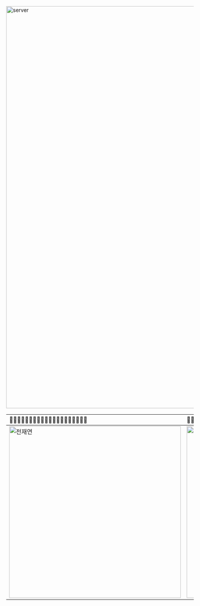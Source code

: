 <img width="1920" height="1080" alt="server" src="https://github.com/user-attachments/assets/66075b87-4bfe-45fb-89ab-da7c984972df" />


|💪🏼💪🏼💪🏼💪🏼💪🏼💪🏼💪🏼💪🏼💪🏼💪🏼|💪🏼💪🏼💪🏼💪🏼💪🏼💪🏼💪🏼💪🏼💪🏼💪🏼|💪🏼💪🏼💪🏼💪🏼💪🏼💪🏼💪🏼💪🏼💪🏼💪🏼|💪🏼💪🏼💪🏼💪🏼💪🏼💪🏼💪🏼💪🏼💪🏼💪🏼|💪🏼💪🏼💪🏼💪🏼💪🏼💪🏼💪🏼💪🏼💪🏼💪🏼|
|:----------|:----------|:----------|:----------|:----------|
| [<img width="461" alt="전재연" src="https://github.com/user-attachments/assets/0cca93d1-2654-4e57-89d1-cc9052b74902" />](https://github.com/gdbs1107) | [<img width="461" alt="전재연" src="https://github.com/user-attachments/assets/0cca93d1-2654-4e57-89d1-cc9052b74902" />](https://github.com/gdbs1107) | [<img width="461" alt="전재연" src="https://github.com/user-attachments/assets/0cca93d1-2654-4e57-89d1-cc9052b74902" />](https://github.com/gdbs1107) | [<img width="461" alt="전재연" src="https://github.com/user-attachments/assets/0cca93d1-2654-4e57-89d1-cc9052b74902" />](https://github.com/gdbs1107) | [<img width="461" alt="전재연" src="https://github.com/user-attachments/assets/0cca93d1-2654-4e57-89d1-cc9052b74902" />](https://github.com/gdbs1107) |

